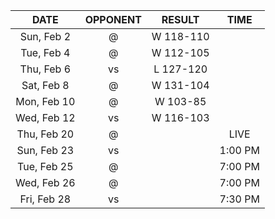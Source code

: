 |    DATE     |        OPPONENT         |  RESULT   |  TIME   |
|:-----------:|:-----------------------:|:---------:|:-------:|
| Sun, Feb 2  |     @ [](/r/sixers)     | W 118-110 |         |
| Tue, Feb 4  | @ [](/r/clevelandcavs)  | W 112-105 |         |
| Thu, Feb 6  |   vs [](/r/mavericks)   | L 127-120 |         |
| Sat, Feb 8  |    @ [](/r/nyknicks)    | W 131-104 |         |
| Mon, Feb 10 |      @ [](/r/heat)      | W 103-85  |         |
| Wed, Feb 12 |   vs [](/r/nbaspurs)    | W 116-103 |         |
| Thu, Feb 20 |     @ [](/r/sixers)     |           |  LIVE   |
| Sun, Feb 23 |   vs [](/r/nyknicks)    |           | 1:00 PM |
| Tue, Feb 25 | @ [](/r/torontoraptors) |           | 7:00 PM |
| Wed, Feb 26 | @ [](/r/detroitpistons) |           | 7:00 PM |
| Fri, Feb 28 | vs [](/r/clevelandcavs) |           | 7:30 PM |
